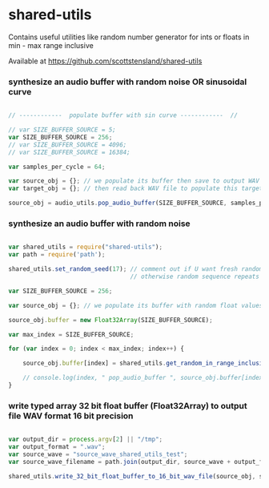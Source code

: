 shared-utils
===========

Contains useful utilities like random number generator for ints or floats in min - max range inclusive


Available at https://github.com/scottstensland/shared-utils




### synthesize an audio buffer with random noise OR sinusoidal curve

```js

// ------------  populate buffer with sin curve ------------  //

// var SIZE_BUFFER_SOURCE = 5;
var SIZE_BUFFER_SOURCE = 256;
// var SIZE_BUFFER_SOURCE = 4096;
// var SIZE_BUFFER_SOURCE = 16384;

var samples_per_cycle = 64;

var source_obj = {}; // we populate its buffer then save to output WAV file 
var target_obj = {}; // then read back WAV file to populate this target buffer then do curve diff to confirm curves match

source_obj = audio_utils.pop_audio_buffer(SIZE_BUFFER_SOURCE, samples_per_cycle);

```


### synthesize an audio buffer with random noise

```js

var shared_utils = require("shared-utils");
var path = require('path');

shared_utils.set_random_seed(17); // comment out if U want fresh random sequence for each run 
                                  // otherwise random sequence repeats across subsequent runs of this script

var SIZE_BUFFER_SOURCE = 256;

var source_obj = {}; // we populate its buffer with random float values then save to output WAV file 

source_obj.buffer = new Float32Array(SIZE_BUFFER_SOURCE);

var max_index = SIZE_BUFFER_SOURCE;

for (var index = 0; index < max_index; index++) {

    source_obj.buffer[index] = shared_utils.get_random_in_range_inclusive_float(-1.0, 1.0);

    // console.log(index, " pop_audio_buffer ", source_obj.buffer[index]);
}

```

### write typed array 32 bit float buffer (Float32Array) to output file WAV format 16 bit precision

```js

var output_dir = process.argv[2] || "/tmp";
var output_format = ".wav";
var source_wave = "source_wave_shared_utils_test";
var source_wave_filename = path.join(output_dir, source_wave + output_format);

shared_utils.write_32_bit_float_buffer_to_16_bit_wav_file(source_obj, source_wave_filename);

```








































